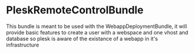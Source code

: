 PleskRemoteControlBundle
========================

This bundle is meant to be used with the WebappDeploymentBundle, it will provide basic features to create a user with a webspace and one vhost and database so plesk is aware of the existance of a webapp in it's infrastructure